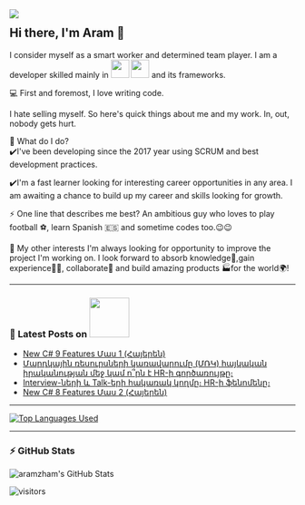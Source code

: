 <div style="float:left">
  <a href="https://www.linkedin.com/in/aram-zhamkochyan/" rel="nofollow">
<img src="https://github.com/saadeghi/saadeghi/blob/master/dino.gif" style="max-width:100%;">
</a>
  </div>

## Hi there, I'm Aram :wave:


I consider myself as a smart worker and determined team player. I am a developer skilled mainly in <img width="32px" src="https://github.com/hussainweb/hussainweb/blob/main/icons/dotnet.png"/> <img width="32px" src="https://github.com/hussainweb/hussainweb/blob/main/icons/csharp.png"/> and its frameworks.

:computer: First and foremost, I love writing code.

I hate selling myself. So here's quick things about me and my work. In, out, nobody gets hurt.

🌱 What do I do?<br/>
✔️I've been developing since the 2017 year using SCRUM and best development practices.

✔️I'm a fast learner looking for interesting career opportunities in any area. I am awaiting a chance to build up my career and skills looking for growth.

⚡ One line that describes me best?
An ambitious guy who loves to play football :soccer:, learn Spanish :es: and sometime codes too.😉😉

👯 My other interests
I'm always looking for opportunity to improve the project I'm working on. I look forward to absorb knowledge🧠,gain experience👨‍🏭, collaborate🤝 and build amazing products 🏭for the world🌍!

<!-- ### Spotify Playing 🎧

[<img src="https://now-playing-codestackr.vercel.app/api/spotify-playing" alt="codeSTACKr Spotify Playing" width="350" />](https://open.spotify.com/user/swyqyimdc12jajde4vpwd2x1b) -->

---

### 📕 Latest Posts on [<img width="70px" src="https://img.shields.io/badge/medium-%2312100E.svg?&style=for-the-badge&logo=medium&logoColor=white"/>](https://medium.com/@vanikhakobyan)

<!-- BLOG-POST-LIST:START -->
- [New C# 9 Features Մաս 1 (Հայերեն)](https://vanikhakobyan.medium.com/new-c-9-features-%D5%B4%D5%A1%D5%BD-1-%D5%B0%D5%A1%D5%B5%D5%A5%D6%80%D5%A5%D5%B6-19660b26e6a5?source=rss-7d6aaa67b72a------2)
- [Մարդկային ռեսուրսների կառավարումը (ՄՌԿ) հայկական իրականության մեջ կամ ո՞րն է HR-ի գործառույթը։](https://vanikhakobyan.medium.com/%D5%B4%D5%A1%D6%80%D5%A4%D5%AF%D5%A1%D5%B5%D5%AB%D5%B6-%D5%BC%D5%A5%D5%BD%D5%B8%D6%82%D6%80%D5%BD%D5%B6%D5%A5%D6%80%D5%AB-%D5%AF%D5%A1%D5%BC%D5%A1%D5%BE%D5%A1%D6%80%D5%B8%D6%82%D5%B4%D5%A8-%D5%B4%D5%BC%D5%AF-%D5%B0%D5%A1%D5%B5%D5%AF%D5%A1%D5%AF%D5%A1%D5%B6-%D5%AB%D6%80%D5%A1%D5%AF%D5%A1%D5%B6%D5%B8%D6%82%D5%A9%D5%B5%D5%A1%D5%B6-%D5%B4%D5%A5%D5%BB-%D5%AF%D5%A1%D5%B4-%D5%B8-%D6%80%D5%B6-%D5%A7-hr-%D5%AB-%D5%A3%D5%B8%D6%80%D5%AE%D5%A1%D5%BC%D5%B8%D6%82%D5%B5%D5%A9%D5%A8-ec62af7cc2f2?source=rss-7d6aaa67b72a------2)
- [Interview-ների և Talk-երի հակառակ կողմը։ HR-ի ֆենոմենը։](https://vanikhakobyan.medium.com/interview-%D5%B6%D5%A5%D6%80%D5%AB-%D6%87-talk-%D5%A5%D6%80%D5%AB-%D5%B0%D5%A1%D5%AF%D5%A1%D5%BC%D5%A1%D5%AF-%D5%AF%D5%B8%D5%B2%D5%B4%D5%A8-hr-%D5%AB-%D6%86%D5%A5%D5%B6%D5%B8%D5%B4%D5%A5%D5%B6%D5%A8-7f9844584954?source=rss-7d6aaa67b72a------2)
- [New C# 8 Features Մաս 2 (Հայերեն)](https://vanikhakobyan.medium.com/new-c-8-features-%D5%B4%D5%A1%D5%BD-2-%D5%B0%D5%A1%D5%B5%D5%A5%D6%80%D5%A5%D5%B6-6c8951bcb89b?source=rss-7d6aaa67b72a------2)
<!-- BLOG-POST-LIST:END -->

---

[![Top Languages Used](https://github-readme-stats.vercel.app/api/top-langs/?username=aramzham&layout=compact&theme=gruvbox)](https://github.com/anuraghazra/github-readme-stats)

---

### :zap: GitHub Stats

<img alt="aramzham's GitHub Stats" src="https://github-readme-stats.vercel.app/api?username=aramzham&show_icons=true&hide_border=true&hide=issues,contribs&hide_title=true" />

![visitors](https://visitor-badge.glitch.me/badge?page_id=aramzham)

<!--
**aramzham/aramzham** is a ✨ _special_ ✨ repository because its `README.md` (this file) appears on your GitHub profile.

Here are some ideas to get you started:

- 🔭 I’m currently working on ...
- 🌱 I’m currently learning ...
- 👯 I’m looking to collaborate on ...
- 🤔 I’m looking for help with ...
- 💬 Ask me about ...
- 📫 How to reach me: ...
- 😄 Pronouns: ...
- ⚡ Fun fact: ...
-->
